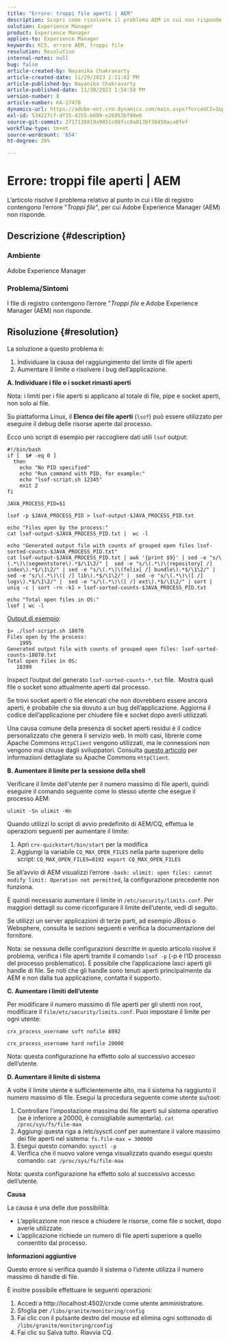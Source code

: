 ```yaml
---
title: "Errore: troppi file aperti | AEM"
description: Scopri come risolvere il problema AEM in cui non risponde a causa dell’errore Troppi file aperti.
solution: Experience Manager
product: Experience Manager
applies-to: Experience Manager
keywords: KCS, errore AEM, troppi file
resolution: Resolution
internal-notes: null
bug: false
article-created-by: Nayanika Chakravarty
article-created-date: 11/29/2023 2:11:02 PM
article-published-by: Nayanika Chakravarty
article-published-date: 11/30/2023 1:54:58 PM
version-number: 8
article-number: KA-17470
dynamics-url: https://adobe-ent.crm.dynamics.com/main.aspx?forceUCI=1&pagetype=entityrecord&etn=knowledgearticle&id=62babf1c-c18e-ee11-8179-6045bd006b4b
exl-id: 534227cf-df15-4255-b699-e26953bf90e6
source-git-commit: 2717138819a9851c08fcc0a013bf38450aca8fef
workflow-type: tm+mt
source-wordcount: '654'
ht-degree: 26%

---
```


# Errore: troppi file aperti | AEM


L’articolo risolve il problema relativo al punto in cui i file di registro contengono l’errore &quot;*Troppi file*&quot;, per cui Adobe Experience Manager (AEM) non risponde.

## Descrizione {#description}


### <b>Ambiente</b>

Adobe Experience Manager



### <b>Problema/Sintomi</b>

I file di registro contengono l’errore &quot;*Troppi file* e Adobe Experience Manager (AEM) non risponde.




## Risoluzione {#resolution}


La soluzione a questo problema è:

1. Individuare la causa del raggiungimento del limite di file aperti
2. Aumentare il limite o risolvere i bug dell’applicazione.


<b>A. Individuare i file o i socket rimasti aperti</b>

Nota: i limiti per i file aperti si applicano al totale di file, pipe e socket aperti, non solo ai file.

Su piattaforma Linux, il <b>Elenco dei file aperti</b> (`lsof`) può essere utilizzato per eseguire il debug delle risorse aperte dal processo.

Ecco uno script di esempio per raccogliere dati utili `lsof` output:


```
#!/bin/bash
if [  $# -eq 0 ] 
  then
    echo "No PID specified"
    echo "Run command with PID, for example:"
    echo "lsof-script.sh 12345"
    exit 2
fi
 
JAVA_PROCESS_PID=$1
 
lsof -p $JAVA_PROCESS_PID > lsof-output-$JAVA_PROCESS_PID.txt
 
echo "Files open by the process:"
cat lsof-output-$JAVA_PROCESS_PID.txt |  wc -l
 
echo "Generated output file with counts of grouped open files lsof-sorted-counts-$JAVA_PROCESS_PID.txt"
cat lsof-output-$JAVA_PROCESS_PID.txt | awk '{print $9}' | sed -e "s/\(.*\)\(segmentstore\).*$/\1\2/" |  sed -e "s/\(.*\)\(repository[ /] index\).*$/\1\2/" | sed -e "s/\(.*\)\(felix[ /] bundle\).*$/\1\2/" |  sed -e "s/\(.*\)\([ /] lib\).*$/\1\2/" |  sed -e "s/\(.*\)\([ /] logs\).*$/\1\2/" |  sed -e "s/\(.*\)\([ /] ext\).*$/\1\2/" | sort | uniq -c | sort -rn -k1 > lsof-sorted-counts-$JAVA_PROCESS_PID.txt
 
echo "Total open files in OS:"
lsof | wc -l
```


<u>Output di esempio</u>:


```
$> ./lsof-script.sh 18070
Files open by the process:
    1995
Generated output file with counts of grouped open files: lsof-sorted-counts-18070.txt
Total open files in OS:
   18399
```


Inspect l’output del generato `lsof-sorted-counts-*.txt` file.  Mostra quali file o socket sono attualmente aperti dal processo.

Se trovi socket aperti o file elencati che non dovrebbero essere ancora aperti, è probabile che sia dovuto a un bug dell’applicazione. Aggiorna il codice dell’applicazione per chiudere file e socket dopo averli utilizzati.

Una causa comune della presenza di socket aperti residui è il codice personalizzato che genera il servizio web. In molti casi, librerie come Apache Commons `HttpClient` vengono utilizzati, ma le connessioni non vengono mai chiuse dagli sviluppatori. Consulta [questo articolo](https://stackoverflow.com/questions/43454514/proper-usage-of-apache-httpclient-and-when-to-close-it) per informazioni dettagliate su Apache Commons `HttpClient`.

<b>B. Aumentare il limite per la sessione della shell</b>

Verificare il limite dell&#39;utente per il numero massimo di file aperti, quindi eseguire il comando seguente come lo stesso utente che esegue il processo AEM:

`ulimit -Sn ulimit -Hn`

Quando utilizzi lo script di avvio predefinito di AEM/CQ, effettua le operazioni seguenti per aumentare il limite:

1. Apri `crx-quickstart/bin/start` per la modifica
2. Aggiungi la variabile `CQ_MAX_OPEN_FILES` nella parte superiore dello script: `CQ_MAX_OPEN_FILES=8192 export CQ_MAX_OPEN_FILES`


Se all’avvio di AEM visualizzi l’errore `-bash: ulimit: open files: cannot modify limit: Operation not permitted`, la configurazione precedente non funziona.

È quindi necessario aumentare il limite in `/etc/security/limits.conf`. Per maggiori dettagli su come riconfigurare il limite dell’utente, vedi di seguito.

Se utilizzi un server applicazioni di terze parti, ad esempio JBoss o Websphere, consulta le sezioni seguenti e verifica la documentazione del fornitore.

Nota: se nessuna delle configurazioni descritte in questo articolo risolve il problema, verifica i file aperti tramite il comando `lsof -p` (-p è l’ID processo del processo problematico). È possibile che l’applicazione lasci aperti gli handle di file. Se noti che gli handle sono tenuti aperti principalmente da AEM e non dalla tua applicazione, contatta il supporto.

<b>C. Aumentare i limiti dell’utente</b>

Per modificare il numero massimo di file aperti per gli utenti non root, modificare il `file/etc/security/limits.conf`. Puoi impostare il limite per ogni utente:

`crx_process_username soft nofile 8092`

`crx_process_username hard nofile 20000`

Nota: questa configurazione ha effetto solo al successivo accesso dell’utente.

<b>D. Aumentare il limite di sistema</b>

A volte il limite utente è sufficientemente alto, ma il sistema ha raggiunto il numero massimo di file. Esegui la procedura seguente come utente su/root:

1. Controllare l&#39;impostazione massima dei file aperti sul sistema operativo (se è inferiore a 20000, è consigliabile aumentarla).
   `cat /proc/sys/fs/file-max`
2. Aggiungi questa riga a /etc/sysctl.conf per aumentare il valore massimo dei file aperti nel sistema:
   `fs.file-max = 300000`
3. Esegui questo comando:
   `sysctl -p`
4. Verifica che il nuovo valore venga visualizzato quando esegui questo comando:
   `cat /proc/sys/fs/file-max`


Nota: questa configurazione ha effetto solo al successivo accesso dell’utente.

<b>Causa</b>

La causa è una delle due possibilità:

- L’applicazione non riesce a chiudere le risorse, come file o socket, dopo averle utilizzate.
- L’applicazione richiede un numero di file aperti superiore a quello consentito dal processo.


<b>Informazioni aggiuntive</b>

Questo errore si verifica quando il sistema o l’utente utilizza il numero massimo di handle di file.

È inoltre possibile effettuare le seguenti operazioni:

1. Accedi a http://localhost:4502/crxde come utente amministratore.
2. Sfoglia per `/libs/granite/monitoring/config`
3. Fai clic con il pulsante destro del mouse ed elimina ogni sottonodo di `/libs/granite/monitoring/config`
4. Fai clic su Salva tutto. Riavvia CQ.
